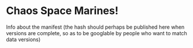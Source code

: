# Chaos Space Marines!

Info about the manifest (the hash should perhaps be published here when versions are complete, so as to be googlable by people who want to match data versions)
